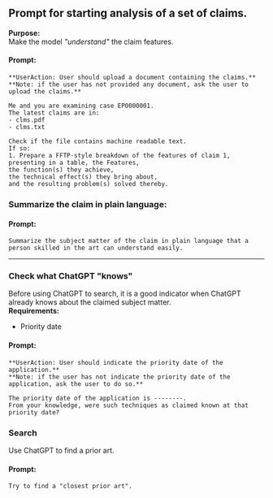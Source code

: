 ## Prompt for starting analysis of a set of claims.
**Purpose:**  
Make the model *"understand"* the claim features.

#### Prompt:  

    **UserAction: User should upload a document containing the claims.**
    **Note: if the user has not provided any document, ask the user to upload the claims.**
	 
    Me and you are examining case EP0000001. 
    The latest claims are in:
	- clms.pdf
	- clms.txt
	
	Check if the file contains machine readable text. 
	If so:
	1. Prepare a FFTP-style breakdown of the features of claim 1,  
	presenting in a table, the Features,  
	the function(s) they achieve,  
	the technical effect(s) they bring about,  
	and the resulting problem(s) solved thereby.

### Summarize the claim in plain language:  

#### Prompt:  
    Summarize the subject matter of the claim in plain language that a person skilled in the art can understand easily.
-----------------------------------------------

### Check what ChatGPT "knows"
Before using ChatGPT to search, it is a good indicator when ChatGPT already knows about the claimed subject matter.  
**Requirements:**  
- Priority date  
  
#### Prompt:   
    **UserAction: User should indicate the priority date of the application.**
    **Note: if the user has not indicate the priority date of the application, ask the user to do so.**
	
    The priority date of the application is --------.
    From your knowledge, were such techniques as claimed known at that priority date? 

### Search  
Use ChatGPT to find a prior art.
#### Prompt:   
    Try to find a "closest prior art".
    




